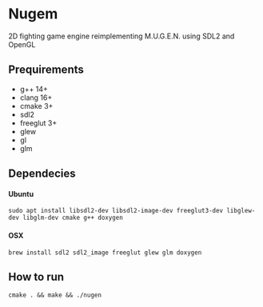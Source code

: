 # Nugem

2D fighting game engine reimplementing M.U.G.E.N. using SDL2 and OpenGL

## Prequirements
* g++ 14+
* clang 16+
* cmake 3+
* sdl2
* freeglut 3+
* glew
* gl
* glm

## Dependecies
#### Ubuntu

```shell
sudo apt install libsdl2-dev libsdl2-image-dev freeglut3-dev libglew-dev libglm-dev cmake g++ doxygen
```

#### OSX

```shell
brew install sdl2 sdl2_image freeglut glew glm doxygen
```

## How to run

```shell
cmake . && make && ./nugen
```